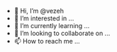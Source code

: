 - 👋 Hi, I’m @vezeh
- 👀 I’m interested in ...
- 🌱 I’m currently learning ...
- 💞️ I’m looking to collaborate on ...
- 📫 How to reach me ...

<!---
vezeh/vezeh is a ✨ special ✨ repository because its `README.md` (this file) appears on your GitHub profile.
You can click the Preview link to take a look at your changes.
--->
